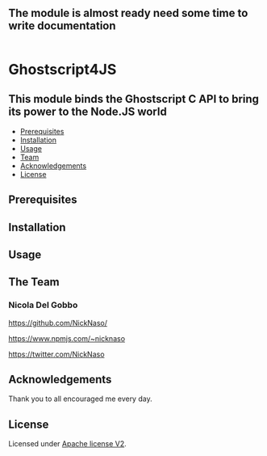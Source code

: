 ## The module is almost ready need some time to write documentation 

<p align="center">
<img src="" width="" height=""/>
</p>

# Ghostscript4JS 
## This module binds the Ghostscript C API to bring its power to the Node.JS world

* [Prerequisites](#prerequisites)
* [Installation](#install)
* [Usage](#usage)
* [Team](#team)
* [Acknowledgements](#acknowledgements)
* [License](#license)

<a name="prerequisites"></a>
## Prerequisites

<a name="install"></a>
## Installation

<a name="usage"></a>
## Usage

<a name="team"></a>
## The Team

### Nicola Del Gobbo

<https://github.com/NickNaso/>

<https://www.npmjs.com/~nicknaso>

<https://twitter.com/NickNaso>

<a name="acknowledgements"></a>
## Acknowledgements

Thank you to all encouraged me every day.

<a name="license"></a>
## License

Licensed under [Apache license V2](./LICENSE).

[Native Abstractions for Node.js]: https://www.npmjs.com/package/nan
[bindings]: https://www.npmjs.com/package/bindings